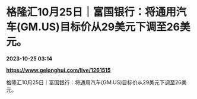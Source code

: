 # 格隆汇10月25日｜富国银行：将通用汽车(GM.US)目标价从29美元下调至26美元。

**2023-10-25 03:14**

**https://www.gelonghui.com/live/1261515**

格隆汇10月25日｜富国银行：将通用汽车(GM.US)目标价从29美元下调至26美元。